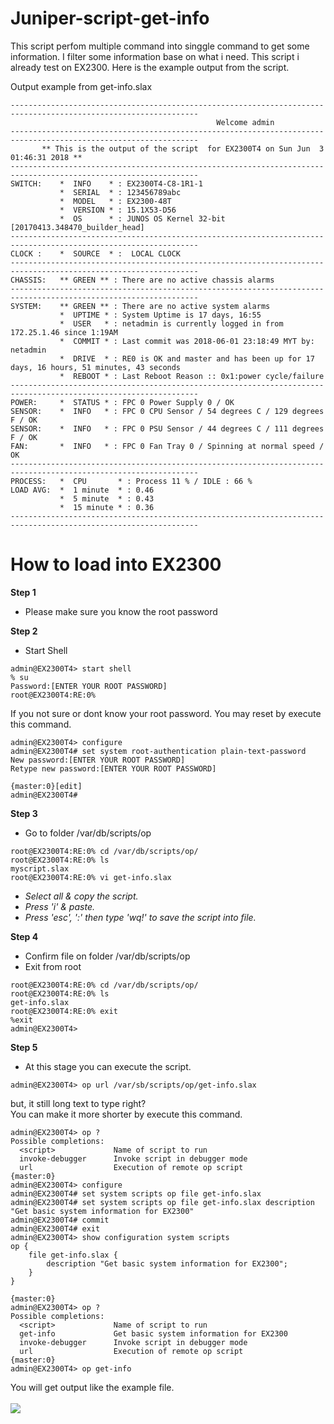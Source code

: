 # Juniper-script-get-info

This script perfom multiple command into singgle command to get some information. I filter some information base on what i need. This script i already test on EX2300. Here is the example output from the script.

Output example from get-info.slax
```
----------------------------------------------------------------------------------------------------------------
                                              Welcome admin
----------------------------------------------------------------------------------------------------------------
       ** This is the output of the script  for EX2300T4 on Sun Jun  3 01:46:31 2018 ** 
----------------------------------------------------------------------------------------------------------------
SWITCH:    *  INFO    * : EX2300T4-C8-1R1-1
           *  SERIAL  * : 123456789abc
           *  MODEL   * : EX2300-48T
           *  VERSION * : 15.1X53-D56
           *  OS      * : JUNOS OS Kernel 32-bit  [20170413.348470_builder_head]
----------------------------------------------------------------------------------------------------------------
CLOCK :    *  SOURCE  * :  LOCAL CLOCK 
----------------------------------------------------------------------------------------------------------------
CHASSIS:   ** GREEN ** : There are no active chassis alarms
----------------------------------------------------------------------------------------------------------------
SYSTEM:    ** GREEN ** : There are no active system alarms
           *  UPTIME * : System Uptime is 17 days, 16:55
           *  USER   * : netadmin is currently logged in from 172.25.1.46 since 1:19AM
           *  COMMIT * : Last commit was 2018-06-01 23:18:49 MYT by: netadmin
           *  DRIVE  * : RE0 is OK and master and has been up for 17 days, 16 hours, 51 minutes, 43 seconds
           *  REBOOT * : Last Reboot Reason :: 0x1:power cycle/failure
----------------------------------------------------------------------------------------------------------------
POWER:     *  STATUS * : FPC 0 Power Supply 0 / OK
SENSOR:    *  INFO   * : FPC 0 CPU Sensor / 54 degrees C / 129 degrees F / OK
SENSOR:    *  INFO   * : FPC 0 PSU Sensor / 44 degrees C / 111 degrees F / OK
FAN:       *  INFO   * : FPC 0 Fan Tray 0 / Spinning at normal speed / OK
----------------------------------------------------------------------------------------------------------------
PROCESS:   *  CPU       * : Process 11 % / IDLE : 66 %
LOAD AVG:  *  1 minute  * : 0.46
           *  5 minute  * : 0.43
           *  15 minute * : 0.36
----------------------------------------------------------------------------------------------------------------
```

# How to load into EX2300

<b>Step 1</b></br>
* Please make sure you know the root password<br/>


<b>Step 2</b></br>
* Start Shell<br/>
```
admin@EX2300T4> start shell
% su
Password:[ENTER YOUR ROOT PASSWORD]
root@EX2300T4:RE:0%
```
If you not sure or dont know your root password. You may reset by execute this command.<br/>
```
admin@EX2300T4> configure
admin@EX2300T4# set system root-authentication plain-text-password 
New password:[ENTER YOUR ROOT PASSWORD]
Retype new password:[ENTER YOUR ROOT PASSWORD]

{master:0}[edit]
admin@EX2300T4# 
```

<b>Step 3</b></br>
* Go to folder /var/db/scripts/op
```
root@EX2300T4:RE:0% cd /var/db/scripts/op/
root@EX2300T4:RE:0% ls
myscript.slax
root@EX2300T4:RE:0% vi get-info.slax
```
* <i>Select all & copy the script. </i><br/>
* <i>Press 'i' & paste.</i><br/>
* <i>Press 'esc', ':' then type 'wq!' to save the script into file.</i><br/>

<b>Step 4</b></br>
* Confirm file on folder /var/db/scripts/op
* Exit from root
```
root@EX2300T4:RE:0% cd /var/db/scripts/op/
root@EX2300T4:RE:0% ls
get-info.slax
root@EX2300T4:RE:0% exit
%exit
admin@EX2300T4>
```

<b>Step 5</b></br>
* At this stage you can execute the script.<br/>
```
admin@EX2300T4> op url /var/sb/scripts/op/get-info.slax
```
but, it still long text to type right?<br/>
You can make it more shorter by execute this command.<br/>
```
admin@EX2300T4> op ?
Possible completions:
  <script>             Name of script to run
  invoke-debugger      Invoke script in debugger mode
  url                  Execution of remote op script
{master:0}
admin@EX2300T4> configure
admin@EX2300T4# set system scripts op file get-info.slax
admin@EX2300T4# set system scripts op file get-info.slax description "Get basic system information for EX2300"
admin@EX2300T4# commit
admin@EX2300T4# exit
admin@EX2300T4> show configuration system scripts 
op {
    file get-info.slax {
        description "Get basic system information for EX2300";
    }
}

{master:0}
admin@EX2300T4> op ?
Possible completions:
  <script>             Name of script to run
  get-info             Get basic system information for EX2300
  invoke-debugger      Invoke script in debugger mode
  url                  Execution of remote op script
{master:0}
admin@EX2300T4> op get-info

```
You will get output like the example file.<br/><br/>
[![](https://www.paypalobjects.com/en_US/i/btn/btn_donateCC_LG.gif)](https://www.paypal.com/cgi-bin/webscr?cmd=_s-xclick&hosted_button_id=NEL2PLBDG8LDA)

